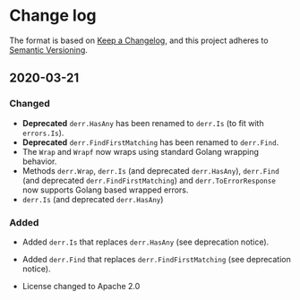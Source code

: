# Change log

The format is based on [Keep a Changelog](https://keepachangelog.com/en/1.0.0/),
and this project adheres to [Semantic Versioning](https://semver.org/spec/v2.0.0.html).

## 2020-03-21

### Changed

* **Deprecated** `derr.HasAny` has been renamed to `derr.Is` (to fit with `errors.Is`).
* **Deprecated** `derr.FindFirstMatching` has been renamed to `derr.Find`.
* The `Wrap` and `Wrapf` now wraps using standard Golang wrapping behavior.
* Methods `derr.Wrap`, `derr.Is` (and deprecated `derr.HasAny`), `derr.Find` (and deprecated `derr.FindFirstMatching`) and `derr.ToErrorResponse` now supports Golang based wrapped errors.
* `derr.Is` (and deprecated `derr.HasAny`)

### Added
* Added `derr.Is` that replaces `derr.HasAny` (see deprecation notice).
* Added `derr.Find` that replaces `derr.FindFirstMatching` (see deprecation notice).

* License changed to Apache 2.0
